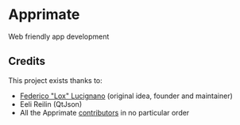Apprimate
=========

Web friendly app development

Credits
-------

This project exists thanks to:

*	[Federico "Lox" Lucignano](https://plus.google.com/117046182016070432246 "Google profile")
	(original idea, founder and maintainer)
*	Eeli Reilin (QtJson)
*	All the Apprimate [contributors](http://github.com/federico-lox/Apprimate/contributors "Apprimate contributors at GitHub")
	in no particular order
